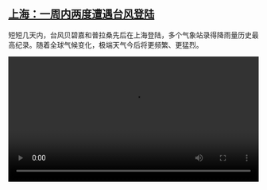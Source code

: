 <!--1727187423000-->
[上海：一周内两度遭遇台风登陆](https://www.dw.com/zh/%E4%B8%8A%E6%B5%B7%EF%BC%9A%E4%B8%80%E5%91%A8%E5%86%85%E4%B8%A4%E5%BA%A6%E9%81%AD%E9%81%87%E5%8F%B0%E9%A3%8E%E7%99%BB%E9%99%86/a-70290556)
------

<p>短短几天内，台风贝碧嘉和普拉桑先后在上海登陆，多个气象站录得降雨量历史最高纪录。随着全球气候变化，极端天气今后将更频繁、更猛烈。</small></p><video src="https://tvdownloaddw-a.akamaihd.net/Events/mp4/vdt_zh/2024/bchi240921_shanghaityphoon_01smw_AVC_1280x720.mp4" controls style="width:100%"></video>
